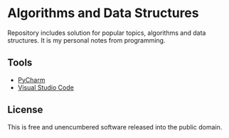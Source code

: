 # Algorithms and Data Structures

Repository includes solution for popular topics, algorithms and data structures. It is my personal notes from programming.

## Tools

- [PyCharm](https://www.jetbrains.com/pycharm/)
- [Visual Studio Code](https://code.visualstudio.com)

## License

This is free and unencumbered software released into the public domain.